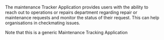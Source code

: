 The maintenance Tracker Application provides users with the ability to reach out to operations or repairs department regarding repair or maintenance requests and monitor the status of their request. This can help organisations in checkmating issues. 

Note that this is a generic Maintenance Tracking Application